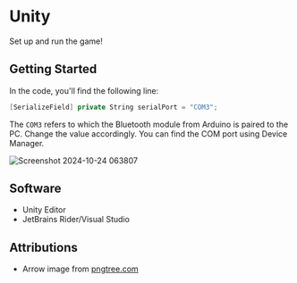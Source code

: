 # Unity

Set up and run the game!

## Getting Started

In the code, you'll find the following line:

```cs
[SerializeField] private String serialPort = "COM3";
```

The `COM3` refers to which the Bluetooth module from Arduino is paired to the PC. Change the value accordingly. You can find the COM port using Device Manager.

![Screenshot 2024-10-24 063807](https://github.com/user-attachments/assets/239dfa1c-9ddd-4d64-8454-9f809e0060d4)

## Software

- Unity Editor
- JetBrains Rider/Visual Studio

## Attributions

- Arrow image from [pngtree.com](https://pngtree.com/so/red)

